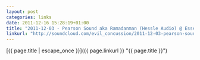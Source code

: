 ```yaml
---
layout: post
categories: links
date: 2011-12-16 15:28:19+01:00
title: "2011-12-03 - Pearson Sound aka Ramadanman (Hessle Audio) @ Essential Mix, BBC Radio 1 by Evil Concussion on SoundCloud - Create, record and share your sounds for free"
linkurl: "http://soundcloud.com/evil_concussion/2011-12-03-pearson-sound-aka"
---
```

[{{ page.title | escape_once }}]({{ page.linkurl }} "{{ page.title }}")
